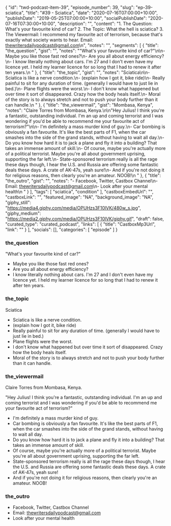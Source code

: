 {
	"id": "twd-podcast-item-39",
	"episode_number": 39,
	"slug": "ep-39-sciatica",
	"title": "#39 - Sciatica",
	"date": "2020-07-16T07:00:00+10:00",
	"publishDate": "2019-05-25T07:00:00+10:00",
	"socialPublishDate": "2020-07-16T07:30:00+10:00",
	"description": "",
	"content": "1. The Question: What's your favourite kind of car? 2. The Topic: What the hell is sciatica? 3. The Viewermail: I recommend my favourite act of terrorism, because that's exactly what society wants to hear. Email: thewritersdailypodcast@gmail.com\n",
	"notes": "",
	"segments": [
		{
			"title": "the_question",
			"gist": "",
			"notes": "\"What's your favourite kind of car?\"\n\n- Maybe you like those fast red ones?\n- Are you all about energy efficiency?\n- I know literally nothing about cars. I'm 27 and I don't even have my licence yet. I held my learner licence for so long that I had to renew it after ten years.\n      "
		},
		{
			"title": "the_topic",
			"gist": "",
			"notes": "Sciatica\n\n- Sciatica is like a nerve condition.\n- (explain how I got it, bike ride)\n- Really painful to sit for any duration of time. (generally I would have to just lie in bed.)\n- Plane flights were the worst.\n- I don't know what happened but over time it sort of disappeared. Crazy how the body heals itself.\n- Moral of the story is to always stretch and not to push your body further than it can handle.\n      "
		},
		{
			"title": "the_viewermail",
			"gist": "Mombasa, Kenya",
			"notes": "Claire Torres from Mombasa, Kenya.\n\n\"Hey Julius! I think you're a fantastic, outstanding individual. I'm an up and coming terrorist and I was wondering if you'd be able to recommend me your favourite act of terrorism?\"\n\n- I'm definitely a mass murder kind of guy.\n- Car bombing is obviously a fan favourite. It's like the best parts of F1, when the car smashes into the side of the grand stands, without having to wait all day.\n- Do you know how hard it is to jack a plane and fly it into a building? That takes an immense amount of skill.\n- Of course, maybe you're actually more of a political terrorist. Maybe you're all about government uprising, supporting the far left.\n- State-sponsored terrorism really is all the rage these days though, I hear the U.S. and Russia are offering some fantastic deals these days. A crate of AK-47s, yeah sure!\n- And if you're not doing it for religious reasons, then clearly you're an amateur. NOOB!\n      "
		},
		{
			"title": "the_outro",
			"gist": "",
			"notes": "- Facebook, Twitter, Castbox Channel\n- Email: thewritersdailypodcast@gmail.com\n- Look after your mental health\n      "
		}
	],
	"tags": [
		"sciatica",
		"condition"
	],
	"castboxEmbedUrl": "",
	"castboxLink": "",
	"featured_image": "NA",
	"background_image": "NA",
	"giphy_still": "https://media4.giphy.com/media/OPUHzs3F10lVK/480w_s.jpg",
	"giphy_medium": "https://media2.giphy.com/media/OPUHzs3F10lVK/giphy.gif",
	"draft": false,
	"curated_type": "curated_podcast",
	"links": [
		{
			"title": "CastboxMp3Url",
			"link": ""
		}
	],
	"socials": [],
	"categories": [
		"episode"
	]
}

### the_question

"What's your favourite kind of car?"

- Maybe you like those fast red ones?
- Are you all about energy efficiency?
- I know literally nothing about cars. I'm 27 and I don't even have my licence yet. I held my learner licence for so long that I had to renew it after ten years.
      
### the_topic

Sciatica

- Sciatica is like a nerve condition.
- (explain how I got it, bike ride)
- Really painful to sit for any duration of time. (generally I would have to just lie in bed.)
- Plane flights were the worst.
- I don't know what happened but over time it sort of disappeared. Crazy how the body heals itself.
- Moral of the story is to always stretch and not to push your body further than it can handle.
      
### the_viewermail

Claire Torres from Mombasa, Kenya.

"Hey Julius! I think you're a fantastic, outstanding individual. I'm an up and coming terrorist and I was wondering if you'd be able to recommend me your favourite act of terrorism?"

- I'm definitely a mass murder kind of guy.
- Car bombing is obviously a fan favourite. It's like the best parts of F1, when the car smashes into the side of the grand stands, without having to wait all day.
- Do you know how hard it is to jack a plane and fly it into a building? That takes an immense amount of skill.
- Of course, maybe you're actually more of a political terrorist. Maybe you're all about government uprising, supporting the far left.
- State-sponsored terrorism really is all the rage these days though, I hear the U.S. and Russia are offering some fantastic deals these days. A crate of AK-47s, yeah sure!
- And if you're not doing it for religious reasons, then clearly you're an amateur. NOOB!
      
### the_outro

- Facebook, Twitter, Castbox Channel
- Email: thewritersdailypodcast@gmail.com
- Look after your mental health
      
